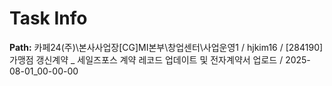 # Task Info

**Path:** 카페24(주)\본사사업장\[CG]MI본부\창업센터\사업운영1 / hjkim16 / [284190] 가맹점 갱신계약 _ 세일즈포스 계약 레코드 업데이트 및 전자계약서 업로드 / 2025-08-01_00-00-00

